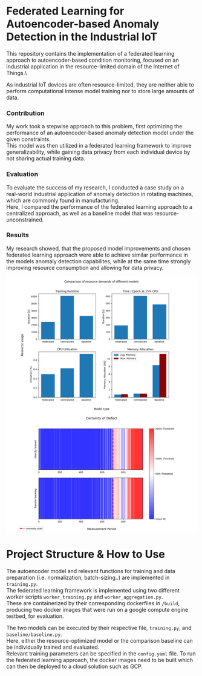 # Federated Learning for Autoencoder-based Anomaly Detection in the Industrial IoT

This repository contains the implementation of a federated learning approach to autoencoder-based condition monitoring, 
focused on an industrial application in the resource-limited domain of the Internet of Things.\

As industrial IoT devices are often resource-limited, they are neither able to perform computational intense model training 
nor to store large amounts of data. 

### Contribution

My work took a stepwise approach to this problem, first optimizing the performance of an 
autoencoder-based anomaly detection model under the given constraints.\
This model was then utilized in a federated learning framework to improve generalizability, 
while gaining data privacy from each individual device by not sharing actual training data.


### Evaluation

To evaluate the success of my research, I conducted a case study on a real-world industrial application of 
anomaly detection in rotating machines, which are commonly found in manufacturing.\
Here, I compared the performance of the federated learning approach to a centralized approach, as well as a baseline model that was resource-unconstrained.


### Results

My research showed, that the proposed model improvements and chosen federated learning approach were able to achieve 
similar performance in the models anomaly detection capabilites, while at the same time strongly improving resource consumption and allowing for data privacy.

![Resource evaluation](plots/ReadMe/E2-Resources-v2.png)
![Transferlearning evaluation](plots/ReadMe/E2-Transferlearning.png)



# Project Structure & How to Use

The autoencoder model and relevant functions for training and data preparation (i.e. normalization, batch-sizing..) are implemented in `training.py`.\
The federated learning framework is implemented using two different worker scripts `worker_training.py` and `worker_aggregation.py`.\
These are containerized by their corresponding dockerfiles in `/build`, producing two docker images that were run on a google compute engine testbed,
for evaluation.

The two models can be executed by their respective file, `training.py`, and `baseline/baseline.py`.\
Here, either the resource-optimized model or the comparison baseline can be individually trained and evaluated.\
Relevant training parameters can be specified in the `config.yaml` file.
To run the federated learning approach, the docker images need to be built which can then be deployed to a cloud solution such as GCP.

